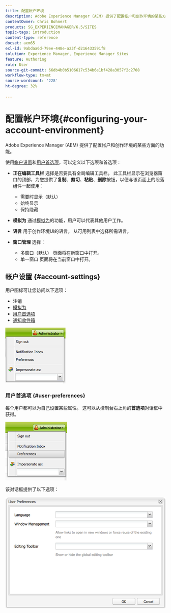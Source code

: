```yaml
---
title: 配置帐户环境
description: Adobe Experience Manager (AEM) 提供了配置帐户和创作环境的某些方面的功能。
contentOwner: Chris Bohnert
products: SG_EXPERIENCEMANAGER/6.5/SITES
topic-tags: introduction
content-type: reference
docset: aem65
exl-id: 9abdaa6d-79ee-448e-a23f-d216433591f8
solution: Experience Manager, Experience Manager Sites
feature: Authoring
role: User
source-git-commit: 66db4b0b5106617c534b6e1bf428a3057f2c2708
workflow-type: tm+mt
source-wordcount: '228'
ht-degree: 32%

---
```


# 配置帐户环境{#configuring-your-account-environment}

Adobe Experience Manager (AEM) 提供了配置帐户和创作环境的某些方面的功能。

使用[帐户设置](#account-settings)和[用户首选项](#user-preferences)，可以定义以下选项和首选项：

* **正在编辑工具栏**
选择是否要具有全局编辑工具栏。 此工具栏显示在浏览器窗口的顶部，为您提供了**复制**、**剪切**、**粘贴**、**删除**&#x200B;按钮，以便与该页面上的段落组件一起使用：

   * 需要时显示（默认）
   * 始终显示
   * 保持隐藏

* **模拟为**
通过[模拟为](/help/sites-administering/security.md#impersonating-another-user)的功能，用户可以代表其他用户工作。

* **语言**
用于创作环境UI的语言。 从可用列表中选择所需语言。

* **窗口管理**
选择：

   * 多窗口（默认）
页面将在新窗口中打开。
   * 单一窗口
页面将在当前窗口中打开。

## 帐户设置 {#account-settings}

用户图标可让您访问以下选项：

* 注销
* [模拟为](/help/sites-administering/security.md#impersonating-another-user)
* [用户首选项](#user-preferences)
* [通知收件箱](/help/sites-classic-ui-authoring/author-env-inbox.md)

![chlimage_1-122](assets/chlimage_1-122.png)

### 用户首选项 {#user-preferences}

每个用户都可以为自己设置某些属性。 这可以从控制台右上角的&#x200B;**首选项**&#x200B;对话框中获得。

![screen_shot_2012-02-08at105033am](assets/screen_shot_2012-02-08at105033am.png)

该对话框提供了以下选项：

![chlimage_1-123](assets/chlimage_1-123.png)
